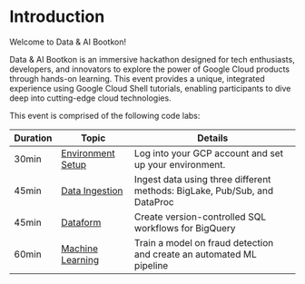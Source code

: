 # Introduction

Welcome to Data & AI Bootkon!

Data & AI Bootkon is an immersive hackathon designed for tech enthusiasts, developers, and innovators to explore the power of Google Cloud products through hands-on learning. This event provides a unique, integrated experience using Google Cloud Shell tutorials, enabling participants to dive deep into cutting-edge cloud technologies.

This event is comprised of the following code labs:


| Duration | Topic | Details |
| --- | --- | --- |
| 30min | [Environment Setup](./../labs/1_environment_setup.md) | Log into your GCP account and set up your environment. |
| 45min | [Data Ingestion](../labs/2_data_ingestion.md) | Ingest data using three different methods: BigLake, Pub/Sub, and DataProc |
| 45min | [Dataform](../labs/3_dataform.md) | Create version-controlled SQL workflows for BigQuery |
| 60min | [Machine Learning](../labs/4_ml.md) | Train a model on fraud detection and create an automated ML pipeline | 
